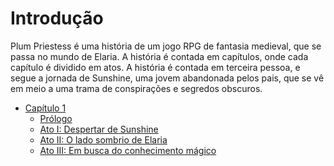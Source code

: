 # Introdução

Plum Priestess é uma história de um jogo RPG de fantasia medieval, que se passa no mundo de Elaria. A história é contada em capítulos, onde cada capítulo é dividido em atos. A história é contada em terceira pessoa, e segue a jornada de Sunshine, uma jovem abandonada pelos pais, que se vê em meio a uma trama de conspirações e segredos obscuros.


- [Capítulo 1]()
    - [Prólogo](./1/prologue.md)
    - [Ato I: Despertar de Sunshine](./1/I.md)
    - [Ato II: O lado sombrio de Elaria](./1/II.md)
    - [Ato III: Em busca do conhecimento mágico](./1/III.md)
